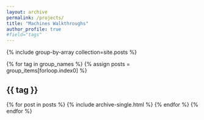 ```yaml
---
layout: archive
permalink: /projects/
title: "Machines Walkthroughs"
author_profile: true
#field="tags"
---
```


{% include group-by-array collection=site.posts %}

{% for tag in group_names %}
  {% assign posts = group_items[forloop.index0] %}
  <h2 id="{{ tag | slugify }}" class="archive__subtitle">{{ tag }}</h2>
  {% for post in posts %}
    {% include archive-single.html %}
  {% endfor %}
{% endfor %}
